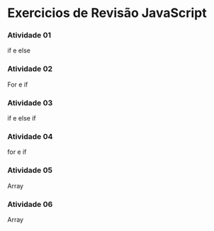 # Exercicios de Revisão JavaScript

### Atividade 01
if e else
### Atividade 02
For e if
### Atividade 03
if e else if
### Atividade 04
for e if
### Atividade 05
Array
### Atividade 06
Array